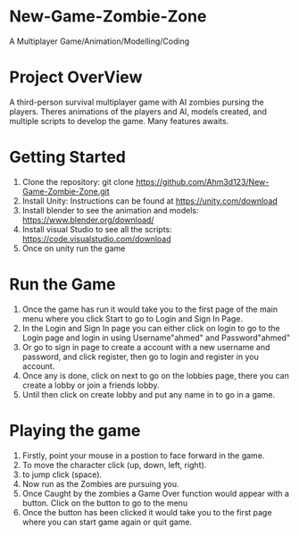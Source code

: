 # New-Game-Zombie-Zone
 A Multiplayer Game/Animation/Modelling/Coding 

# Project OverView
 A third-person survival multiplayer game with AI zombies pursing the players. Theres animations of the players and AI, models created, and multiple scripts to develop the game. Many features awaits. 
 
# Getting Started 
1. Clone the repository: git clone https://github.com/Ahm3d123/New-Game-Zombie-Zone.git
2. Install Unity: Instructions can be found at https://unity.com/download
3. Install blender to see the animation and models: https://www.blender.org/download/
4. Install visual Studio to see all the scripts: https://code.visualstudio.com/download
5. Once on unity run the game

# Run the Game
1. Once the game has run it would take you to the first page of the main menu where you click Start to go to Login and Sign In Page.
2. In the Login and Sign In page you can either click on login to go to the Login page and login in using Username"ahmed" and Password"ahmed"
3. Or go to sign in page to create a account with a new username and password, and click register, then go to login and register in you account.
4. Once any is done, click on next to go on the lobbies page, there you can create a lobby or join a friends lobby.
5. Until then click on create lobby and put any name in to go in a game.

# Playing the game
1. Firstly, point your mouse in a postion to face forward in the game.
2. To move the character click (up, down, left, right).
3. to jump click (space).
4. Now run as the Zombies are pursuing you.
5. Once Caught by the zombies a Game Over function would appear with a button. Click on the button to go to the menu
6. Once the button has been clicked it would take you to the first page where you can start game again or quit game.
